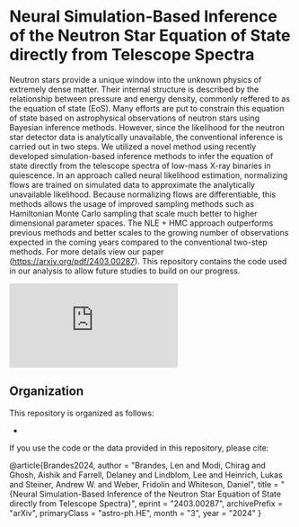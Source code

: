 # Neural Simulation-Based Inference of the Neutron Star Equation of State directly from Telescope Spectra

Neutron stars provide a unique window into the unknown physics of extremely dense matter. Their internal structure is described by the relationship between pressure and energy density, commonly reffered to as the equation of state (EoS). Many efforts are put to constrain this equation of state based on astrophysical observations of neutron stars using Bayesian inference methods. However, since the likelihood for the neutron star detector data is analytically unavailable, the conventional inference is carried out in two steps. We utilized a novel method using recently developed simulation-based inference methods to infer the equation of state directly from the telescope spectra of low-mass X-ray binaries in quiescence. In an approach called neural likelihood estimation, normalizing flows are trained on simulated data to approximate the analytically unavailable likelihood. Because normalizing flows are differentiable, this methods allows the usage of improved sampling methods such as Hamiltonian Monte Carlo sampling that scale much better to higher dimensional parameter spaces. The NLE + HMC approach outperforms previous methods and better scales to the growing number of observations expected in the coming years compared to the conventional two-step methods. For more details view our paper (https://arxiv.org/pdf/2403.00287). This repository contains the code used in our analysis to allow future studies to build on our progress.

![alt text](https://github.com/lenjonah/neutron_star_inference/blob/illustration_new.pdf?raw=true)

## Organization

This repository is organized as follows: 

- 

If you use the code or the data provided in this repository, please cite: 

@article{Brandes2024,
    author = "Brandes, Len and Modi, Chirag and Ghosh, Aishik and Farrell, Delaney and Lindblom, Lee and Heinrich, Lukas and Steiner, Andrew W. and Weber, Fridolin and Whiteson, Daniel",
    title = "{Neural Simulation-Based Inference of the Neutron Star Equation of State directly from Telescope Spectra}",
    eprint = "2403.00287",
    archivePrefix = "arXiv",
    primaryClass = "astro-ph.HE",
    month = "3",
    year = "2024"
}

